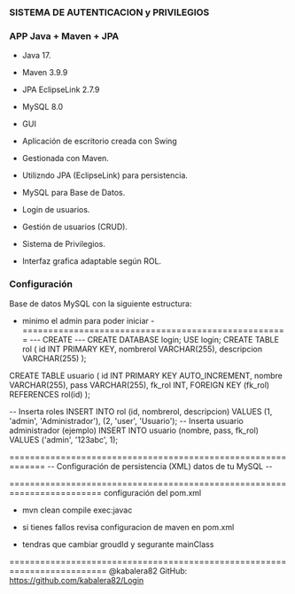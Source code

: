 ### SISTEMA DE AUTENTICACION y PRIVILEGIOS ###

### APP Java + Maven + JPA ###
- Java 17.
- Maven 3.9.9
- JPA EclipseLink 2.7.9
- MySQL 8.0
- GUI 
- Aplicación de escritorio creada con Swing
- Gestionada con Maven.
- Utilizndo JPA (EclipseLink) para persistencia.
- MySQL para Base de Datos.

- Login de usuarios.
- Gestión de usuarios (CRUD).
- Sistema de Privilegios.
- Interfaz grafica adaptable según ROL.

### Configuración ###

Base de datos MySQL con la siguiente estructura:
   - minimo el admin para poder iniciar -
====================================================
--- CREATE ---
CREATE DATABASE login;
USE login;
CREATE TABLE rol (
  id INT PRIMARY KEY,
  nombrerol VARCHAR(255),
  descripcion VARCHAR(255)
);

CREATE TABLE usuario (
  id INT PRIMARY KEY AUTO_INCREMENT,
  nombre VARCHAR(255),
  pass VARCHAR(255),
  fk_rol INT,
  FOREIGN KEY (fk_rol) REFERENCES rol(id)
);

-- Inserta roles
INSERT INTO rol (id, nombrerol, descripcion)
VALUES (1, 'admin', 'Administrador'), (2, 'user', 'Usuario');
-- Inserta usuario administrador (ejemplo)
INSERT INTO usuario (nombre, pass, fk_rol)
VALUES ('admin', '123abc', 1);

=============================================================
 -- Configuración de persistencia (XML) datos de tu MySQL -- 
<property name="javax.persistence.jdbc.url" value="jdbc:mysql://localhost:3306/login"/>
<property name="javax.persistence.jdbc.user" value="tu_admin"/> 
<property name="javax.persistence.jdbc.password" value="tu_contraseña"/>

========================================================================
configuración del pom.xml 

- mvn clean compile exec:javac
- si tienes fallos revisa configuracion de maven en pom.xml


- tendras que cambiar groudId y segurante mainClass

=========================================================================
@kabalera82
GitHub: https://github.com/kabalera82/Login
